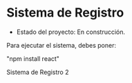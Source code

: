  <h1> Sistema de Registro</h1> 

 - Estado del proyecto: En construcción.

Para ejecutar el sistema, debes poner: 

"npm install react"

Sistema de Registro 2
